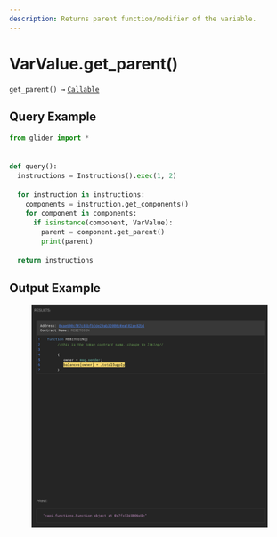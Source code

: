 ```yaml
---
description: Returns parent function/modifier of the variable.
---
```


# VarValue.get\_parent()

`get_parent() →` [`Callable`](../../callable/)

## Query Example

```python
from glider import *


def query():
  instructions = Instructions().exec(1, 2)

  for instruction in instructions:
    components = instruction.get_components()
    for component in components:
      if isinstance(component, VarValue):
        parent = component.get_parent()
        print(parent)
        
  return instructions
```

## Output Example

<figure><img src="../../../.gitbook/assets/image (20) (1).png" alt=""><figcaption></figcaption></figure>

